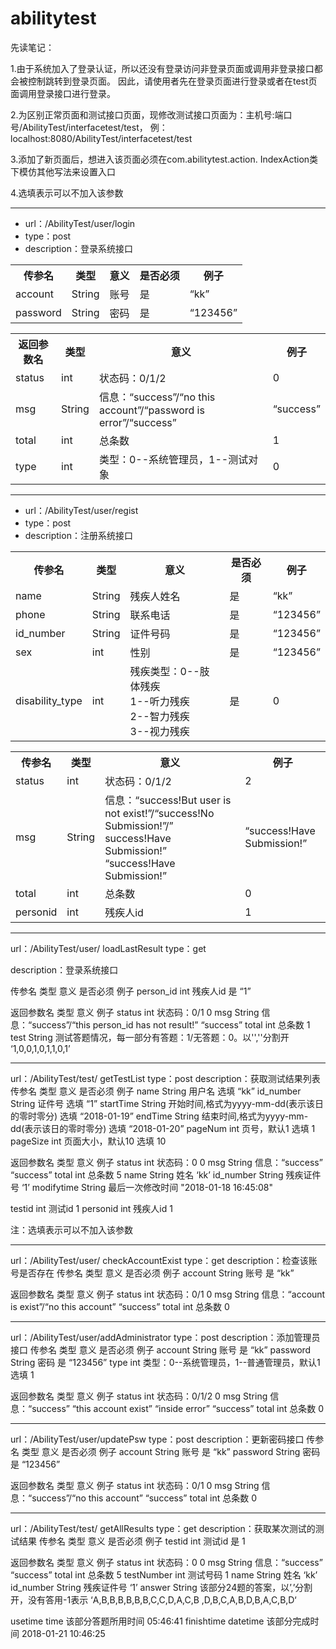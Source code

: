 # abilitytest

先读笔记：

1.由于系统加入了登录认证，所以还没有登录访问非登录页面或调用非登录接口都会被控制跳转到登录页面。
因此，请使用者先在登录页面进行登录或者在test页面调用登录接口进行登录。

2.为区别正常页面和测试接口页面，现修改测试接口页面为：主机号:端口号/AbilityTest/interfacetest/test，
例：localhost:8080/AbilityTest/interfacetest/test

3.添加了新页面后，想进入该页面必须在com.abilitytest.action. IndexAction类下模仿其他写法来设置入口

4.选填表示可以不加入该参数





--------------------------------------------------------------------------------------------------------------------------------
<ul>
    <li>url：/AbilityTest/user/login</li>
    <li>type：post</li>
    <li>description：登录系统接口</li>
</ul>
<table>
    <tr>
        <th>传参名</th><th>类型</th><th>意义</th><th>是否必须</th><th>例子</th>
    </tr>
    <tr>
        <td>account</td><td>String</td><td>账号</td><td>是</td><td>“kk”</td>
    </tr>
    <tr>
        <td>password</td><td>String</td><td>密码</td><td>是</td><td>“123456”</td>
    </tr>
</table>
<table>
    <tr>
        <th>返回参数名</th><th>类型</th><th>意义</th><th>例子</th>
    </tr>
    <tr>
        <td>status</td><td>int</td><td>状态码：0/1/2</td><td>0</td>
    </tr>
    <tr>
        <td>msg</td><td>String</td><td>信息：“success”/“no this account”/“password is error”/“success”</td><td>“success”</td>
    </tr>
    <tr>
        <td>total</td><td>int</td><td>总条数</td><td>1</td>
    </tr>
    <tr>
        <td>type</td><td>int</td><td>类型：0--系统管理员，1--测试对象</td><td>0</td>
    </tr>
</table>






-------------------------------------------------------------------------------------------------------------------------------
<ul>
    <li>url：/AbilityTest/user/regist</li>
    <li>type：post</li>
    <li>description：注册系统接口</li>
</ul>
<table>
    <tr>
        <th>传参名</th><th>类型</th><th>意义</th><th>是否必须</th><th>例子</th>
    </tr>
    <tr>
        <td>name</td><td>String</td><td>残疾人姓名</td><td>是</td><td>“kk”</td>
    </tr>
    <tr>
        <td>phone</td><td>String</td><td>联系电话</td><td>是</td><td>“123456”</td>
    </tr>
    <tr>
        <td>id_number</td><td>String</td><td>证件号码</td><td>是</td><td>“123456”</td>
    </tr>
    <tr>
        <td>sex</td><td>int</td><td>性别</td><td>是</td><td>“123456”</td>
    </tr>
    <tr>
        <td>disability_type</td><td>int</td><td>残疾类型：0--肢体残疾<br>
                                                  1--听力残疾<br>
                                                   2--智力残疾<br>
                                                   3--视力残疾</td><td>是</td><td>0</td>
    </tr>
</table>
<table>
    <tr>
        <th>传参名</th><th>类型</th><th>意义</th><th>例子</th>
    </tr>
    <tr>
        <td>status</td><td>int</td><td>状态码：0/1/2</td><td>2</td>
    </tr>
    <tr>
        <td>msg</td><td>String</td><td>信息：“success!But user is not exist!”/“success!No Submission!”/” success!Have Submission!”	“success!Have Submission!”</td>
        <td>“success!Have Submission!”</td>
    </tr>
    <tr>
        <td>total</td><td>int</td><td>总条数</td><td>0</td>
    </tr>
    <tr>
        <td>personid</td><td>int</td><td>残疾人id</td><td>1</td>
    </tr>
</table>



--------------------------------------------------------------------------------------------------------------------------------------------------------------

url：/AbilityTest/user/ loadLastResult
type：get

description：登录系统接口

传参名	类型	意义	是否必须	例子
person_id	int	残疾人id	是	“1”

返回参数名	类型	意义	例子
status	int	状态码：0/1	0
msg	String	信息：“success”/“this person_id has not result!”	“success”
total	int	总条数	1
test	String	测试答题情况，每一部分有答题：1/无答题：0。以'',''分割开	‘1,0,0,1,0,1,1,0,1’



--------------------------------------------------------------------------------------------------------------------------------------------------------------

url：/AbilityTest/test/ getTestList
type：post
description：获取测试结果列表
传参名	类型	意义	是否必须	例子
name	String	用户名 	选填	“kk”
id_number	String	证件号 	选填	“1”
startTime	String	开始时间,格式为yyyy-mm-dd(表示该日的零时零分)	选填	“2018-01-19”
endTime	String	结束时间,格式为yyyy-mm-dd(表示该日的零时零分)	选填	“2018-01-20”
pageNum	int	页号，默认1	选填	1
pageSize	int	页面大小，默认10	选填	10

返回参数名	类型	意义	例子
status	int	状态码：0	0
msg	String	信息：“success”	“success”
total	int	总条数	5
name	String	姓名	‘kk’
id_number	String	残疾证件号	‘1’
modifytime
String	最后一次修改时间	"2018-01-18 16:45:08"

testid	int	测试id	1
personid	int	残疾人id	1

注：选填表示可以不加入该参数



--------------------------------------------------------------------------------------------------------------------------------------------------------------
url：/AbilityTest/user/ checkAccountExist
type：get
description：检查该账号是否存在
传参名	类型	意义	是否必须	例子
account	String	账号	是	“kk”

返回参数名	类型	意义	例子
status	int	状态码：0/1	0
msg	String	信息：“account is exist”/“no this account”	“success”
total	int	总条数	0



--------------------------------------------------------------------------------------------------------------------------------------------------------------
url：/AbilityTest/user/addAdministrator
type：post
description：添加管理员接口
传参名	类型	意义	是否必须	例子
account	String	账号	是	“kk”
password	String	密码	是	“123456”
type	int	类型：0--系统管理员，1--普通管理员，默认1	选填	1

返回参数名	类型	意义	例子
status	int	状态码：0/1/2	0
msg	String	信息：“success”
“this account exist”
“inside error”	“success”
total	int	总条数	0



--------------------------------------------------------------------------------------------------------------------------------------------------------------
url：/AbilityTest/user/updatePsw
type：post
description：更新密码接口
传参名	类型	意义	是否必须	例子
account	String	账号	是	“kk”
password	String	密码	是	“123456”

返回参数名	类型	意义	例子
status	int	状态码：0/1	0
msg	String	信息：“success”/“no this account”	“success”
total	int	总条数	0


--------------------------------------------------------------------------------------------------------------------------------------------------------------

url：/AbilityTest/test/ getAllResults
type：get
description：获取某次测试的测试结果
传参名	类型	意义	是否必须	例子
testid	int	测试id 	是	1

返回参数名	类型	意义	例子
status	int	状态码：0	0
msg	String	信息：“success”	“success”
total	int	总条数	5
testNumber	int	测试号码	1
name	String	姓名	‘kk’
id_number	String	残疾证件号	‘1’
answer	String	该部分24题的答案，以’,’分割开，没有答用-1表示	‘A,B,B,B,B,B,B,C,C,D,A,C,B
,D,B,C,A,B,D,B,A,C,B,D‘

usetime	time	该部分答题所用时间	05:46:41
finishtime	datetime	该部分完成时间	2018-01-21 10:46:25

